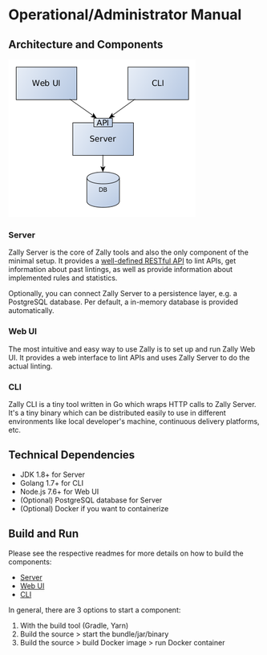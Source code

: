# Operational/Administrator Manual

## Architecture and Components

![Zally Architecture](assets/architecture.png)

### Server

Zally Server is the core of Zally tools and also the only component of the minimal
setup. It provides a
[well-defined RESTful API](../server/src/main/resources/api/zally-api.yaml) to
lint APIs, get information about past lintings, as well as provide information
about implemented rules and statistics.

Optionally, you can connect Zally Server to a persistence layer, e.g. a PostgreSQL
database. Per default, a in-memory database is provided automatically.

### Web UI

The most intuitive and easy way to use Zally is to set up and run Zally Web UI.
It provides a web interface to lint APIs and uses Zally Server to do the actual
linting.

### CLI

Zally CLI is a tiny tool written in Go which wraps HTTP calls to Zally Server.
It's a tiny binary which can be distributed easily to use in different environments
like local developer's machine, continuous delivery platforms, etc.

## Technical Dependencies

- JDK 1.8+ for Server
- Golang 1.7+ for CLI
- Node.js 7.6+ for Web UI
- (Optional) PostgreSQL database for Server
- (Optional) Docker if you want to containerize

## Build and Run

Please see the respective readmes for more details on how to build the components:

- [Server](../server/README.md)
- [Web UI](../web-ui/README.md)
- [CLI](../cli/README.md)

In general, there are 3 options to start a component:

1. With the build tool (Gradle, Yarn)
2. Build the source > start the bundle/jar/binary
3. Build the source > build Docker image > run Docker container
